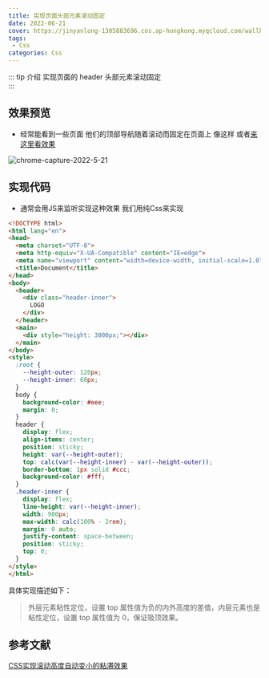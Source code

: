 ```yaml
---
title: 实现页面头部元素滚动固定
date: 2022-06-21
cover: https://jinyanlong-1305883696.cos.ap-hongkong.myqcloud.com/wallhaven-wq7w27.jpg
tags:
 - Css
categories: Css
---
```


::: tip 介绍
实现页面的 header 头部元素滚动固定<br>
:::

<!-- more -->

## 效果预览

* 经常能看到一些页面 他们的顶部导航随着滚动而固定在页面上 像这样 或者[来这里看效果](https://www.zhangxinxu.com/study/202204/css-both-sticky-header-demo.html)

![chrome-capture-2022-5-21](https://jinyanlong-1305883696.cos.ap-hongkong.myqcloud.com/chrome-capture-2022-5-21.gif)

## 实现代码

* 通常会用JS来监听实现这种效果 我们用纯Css来实现

```html
<!DOCTYPE html>
<html lang="en">
<head>
  <meta charset="UTF-8">
  <meta http-equiv="X-UA-Compatible" content="IE=edge">
  <meta name="viewport" content="width=device-width, initial-scale=1.0">
  <title>Document</title>
</head>
<body>
  <header>
    <div class="header-inner">
      LOGO
    </div>
  </header>
  <main>
    <div style="height: 3000px;"></div>
  </main>
</body>
<style>
  :root {
    --height-outer: 120px;
    --height-inner: 60px;
  }
  body {
    background-color: #eee;
    margin: 0;
  }
  header {
    display: flex;
    align-items: center;
    position: sticky;
    height: var(--height-outer);
    top: calc(var(--height-inner) - var(--height-outer));
    border-bottom: 1px solid #ccc;
    background-color: #fff;
  }
  .header-inner {
    display: flex;
    line-height: var(--height-inner);
    width: 980px;
    max-width: calc(100% - 2rem);
    margin: 0 auto;
    justify-content: space-between;
    position: sticky;
    top: 0;
  }
</style>
</html>
```

具体实现描述如下：

> 外层元素粘性定位，设置 top 属性值为负的内外高度的差值，内层元素也是粘性定位，设置 top 属性值为 0，保证吸顶效果。

## 参考文献

[CSS实现滚动高度自动变小的粘滞效果](https://www.zhangxinxu.com/wordpress/2022/04/css-sticky-size-change/)
